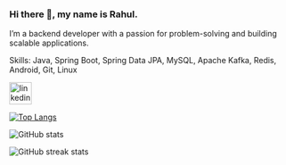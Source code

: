 ### Hi there 👋, my name is Rahul.

I’m a backend developer with a passion for problem-solving and building scalable applications. 

Skills: Java, Spring Boot, Spring Data JPA, MySQL, Apache Kafka, Redis, Android, Git, Linux

 [<img src='https://cdn.jsdelivr.net/npm/simple-icons@3.0.1/icons/linkedin.svg' alt='linkedin' height='40'>](https://www.linkedin.com/in/rahul-haridas/)  

[![Top Langs](https://github-readme-stats.vercel.app/api/top-langs/?username=rahulharidas1)](https://github.com/anuraghazra/github-readme-stats)

![GitHub stats](https://github-readme-stats.vercel.app/api?username=rahulharidas1&show_icons=true&count_private=true)  

![GitHub streak stats](https://github-readme-streak-stats.herokuapp.com/?user=rahulharidas1)  

